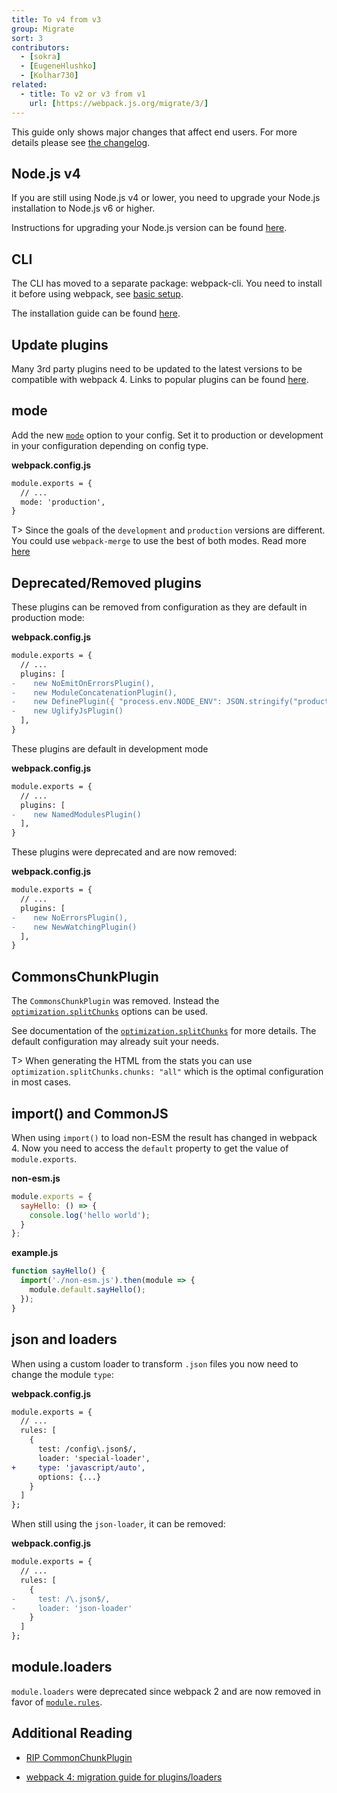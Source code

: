 ```yaml
---
title: To v4 from v3
group: Migrate
sort: 3
contributors:
  - [sokra]
  - [EugeneHlushko]
  - [Kolhar730]
related:
  - title: To v2 or v3 from v1
    url: [https://webpack.js.org/migrate/3/]
---
```


This guide only shows major changes that affect end users. For more details please see [the changelog](https://github.com/webpack/webpack/releases).


## Node.js v4

If you are still using Node.js v4 or lower, you need to upgrade your Node.js installation to Node.js v6 or higher.
 
Instructions for upgrading your Node.js version can be found [here](https://stackoverflow.com/questions/10075990/upgrading-node-js-to-latest-version). 

## CLI

The CLI has moved to a separate package: webpack-cli. You need to install it before using webpack, see [basic setup](/guides/getting-started/#basic-setup).

The installation guide can be found [here](/guides/installation).


## Update plugins

Many 3rd party plugins need to be updated to the latest versions to be compatible with webpack 4. Links to popular plugins can be found [here](https://github.com/webpack-contrib/awesome-webpack#webpack-plugins).


## mode

Add the new [`mode`](/configuration/mode/) option to your config. Set it to production or development in your configuration depending on config type.


__webpack.config.js__

``` diff
module.exports = {
  // ...
  mode: 'production',
}
```

T> Since the goals of the `development` and `production` versions are different. You could use `webpack-merge` to use the best of both modes. Read more [here](/guides/production)

## Deprecated/Removed plugins

These plugins can be removed from configuration as they are default in production mode:

__webpack.config.js__

``` diff
module.exports = {
  // ...
  plugins: [
-    new NoEmitOnErrorsPlugin(),
-    new ModuleConcatenationPlugin(),
-    new DefinePlugin({ "process.env.NODE_ENV": JSON.stringify("production") })
-    new UglifyJsPlugin()
  ],
}
```

These plugins are default in development mode

__webpack.config.js__

``` diff
module.exports = {
  // ...
  plugins: [
-    new NamedModulesPlugin()
  ],
}
```

These plugins were deprecated and are now removed:

__webpack.config.js__

``` diff
module.exports = {
  // ...
  plugins: [
-    new NoErrorsPlugin(),
-    new NewWatchingPlugin()
  ],
}
```


## CommonsChunkPlugin

The `CommonsChunkPlugin` was removed. Instead the [`optimization.splitChunks`](/configuration/optimization/#optimization-splitchunks) options can be used.

See documentation of the [`optimization.splitChunks`](/configuration/optimization/#optimization-splitchunks) for more details. The default configuration may already suit your needs.

T> When generating the HTML from the stats you can use `optimization.splitChunks.chunks: "all"` which is the optimal configuration in most cases.

## import() and CommonJS

When using `import()` to load non-ESM the result has changed in webpack 4. Now you need to access the `default` property to get the value of `module.exports`.

__non-esm.js__

``` javascript
module.exports = {
  sayHello: () => {
    console.log('hello world');
  }
};
```

__example.js__

``` javascript
function sayHello() {
  import('./non-esm.js').then(module => {
    module.default.sayHello();
  });
}
```

## json and loaders

When using a custom loader to transform `.json` files you now need to change the module `type`:

__webpack.config.js__

``` diff
module.exports = {
  // ...
  rules: [
    {
      test: /config\.json$/,
      loader: 'special-loader',
+     type: 'javascript/auto',
      options: {...}
    }
  ]
};
```

When still using the `json-loader`, it can be removed:

__webpack.config.js__

``` diff
module.exports = {
  // ...
  rules: [
    {
-     test: /\.json$/,
-     loader: 'json-loader'
    }
  ]
};
```

## module.loaders

`module.loaders` were deprecated since webpack 2 and are now removed in favor of [`module.rules`](/configuration/module/#rule).


## Additional Reading

- [RIP CommonChunkPlugin](https://gist.github.com/sokra/1522d586b8e5c0f5072d7565c2bee693)

- [webpack 4: migration guide for plugins/loaders](https://medium.com/webpack/webpack-4-migration-guide-for-plugins-loaders-20a79b927202)
